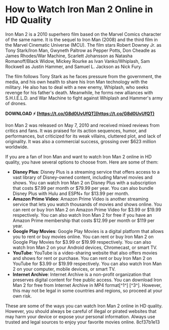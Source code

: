 # How to Watch Iron Man 2 Online in HD Quality
 
Iron Man 2 is a 2010 superhero film based on the Marvel Comics character of the same name. It is the sequel to Iron Man (2008) and the third film in the Marvel Cinematic Universe (MCU). The film stars Robert Downey Jr. as Tony Stark/Iron Man, Gwyneth Paltrow as Pepper Potts, Don Cheadle as James Rhodes/War Machine, Scarlett Johansson as Natasha Romanoff/Black Widow, Mickey Rourke as Ivan Vanko/Whiplash, Sam Rockwell as Justin Hammer, and Samuel L. Jackson as Nick Fury.
 
The film follows Tony Stark as he faces pressure from the government, the media, and his own health to share his Iron Man technology with the military. He also has to deal with a new enemy, Whiplash, who seeks revenge for his father's death. Meanwhile, he forms new alliances with S.H.I.E.L.D. and War Machine to fight against Whiplash and Hammer's army of drones.
 
**DOWNLOAD ⚡ [https://t.co/G8d0UvUfQT](https://t.co/G8d0UvUfQT)**


 
Iron Man 2 was released on May 7, 2010 and received mixed reviews from critics and fans. It was praised for its action sequences, humor, and performances, but criticized for its weak villains, cluttered plot, and lack of originality. It was also a commercial success, grossing over $623 million worldwide.
 
If you are a fan of Iron Man and want to watch Iron Man 2 online in HD quality, you have several options to choose from. Here are some of them:
 
- **Disney Plus**: Disney Plus is a streaming service that offers access to a vast library of Disney-owned content, including Marvel movies and shows. You can watch Iron Man 2 on Disney Plus with a subscription that costs $7.99 per month or $79.99 per year. You can also bundle Disney Plus with Hulu and ESPN+ for $13.99 per month.
- **Amazon Prime Video**: Amazon Prime Video is another streaming service that lets you watch thousands of movies and shows online. You can rent or buy Iron Man 2 on Amazon Prime Video for $3.99 or $19.99 respectively. You can also watch Iron Man 2 for free if you have an Amazon Prime membership that costs $12.99 per month or $119 per year.
- **Google Play Movies**: Google Play Movies is a digital platform that allows you to rent or buy movies online. You can rent or buy Iron Man 2 on Google Play Movies for $3.99 or $19.99 respectively. You can also watch Iron Man 2 on your Android devices, Chromecast, or smart TV.
- **YouTube**: YouTube is a video-sharing website that also offers movies and shows for rent or purchase. You can rent or buy Iron Man 2 on YouTube for $3.99 or $19.99 respectively. You can also watch Iron Man 2 on your computer, mobile devices, or smart TV.
- **Internet Archive**: Internet Archive is a non-profit organization that preserves digital content for free public access. You can download Iron Man 2 for free from Internet Archive in MP4 format[^1^] [^3^]. However, this may not be legal in some countries and regions, so proceed at your own risk.

These are some of the ways you can watch Iron Man 2 online in HD quality. However, you should always be careful of illegal or pirated websites that may harm your device or expose your personal information. Always use trusted and legal sources to enjoy your favorite movies online.
 8cf37b1e13
 
